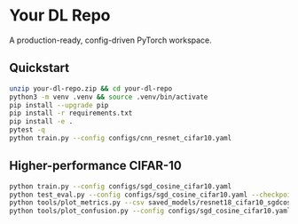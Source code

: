 # Your DL Repo

A production-ready, config-driven PyTorch workspace.

## Quickstart
```bash
unzip your-dl-repo.zip && cd your-dl-repo
python3 -m venv .venv && source .venv/bin/activate
pip install --upgrade pip
pip install -r requirements.txt
pip install -e .
pytest -q
python train.py --config configs/cnn_resnet_cifar10.yaml
```
## Higher-performance CIFAR-10
```bash
python train.py --config configs/sgd_cosine_cifar10.yaml
python test_eval.py --config configs/sgd_cosine_cifar10.yaml --checkpoint saved_models/resnet18_cifar10_sgdcos/best.pth
python tools/plot_metrics.py --csv saved_models/resnet18_cifar10_sgdcos/train_log.csv
python tools/plot_confusion.py --config configs/sgd_cosine_cifar10.yaml --checkpoint saved_models/resnet18_cifar10_sgdcos/best.pth
```
